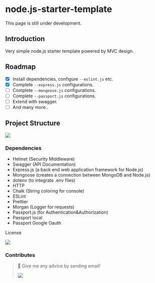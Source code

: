 # node.js-starter-template
This page is still under development.

<!--

### Table of Contents

 * [Introduction](introduction)
 * [Review](Review)
 * [Prerequisite](Prerequisite)
 * [Installation](Installation)
 * [Features](Features)
    * [Some Extra Ideas](Someextraideas) 
 * [Technologies](Technologies)
-->

## Introduction

Very simple node.js starter template powered by MVC design.

## Roadmap

- [X] Install dependencies, configure `--eslint.js` etc.
- [X] Complete `--express.js` configurations.
- [ ] Complete `--mongoose.js` configurations.
- [ ] Complete `--passport.js` configurations.
- [ ] Extend with swagger.
- [ ] And many more..

## Project Structure

![](https://user-images.githubusercontent.com/60824063/151278303-31cd8529-cfb5-4532-97f9-901de5fd98b8.png)

### Dependencies

- Helmet (Security Middleware)
- Swagger (API Documentation)
- Express.js (a back end web application framework for Node.js)  
- Mongoose (creates a connection between MongoDB and Node.js)
- dotenv (to integrate .env files)
- HTTP
- Chalk (String coloring for console)
- ESLint 
- Prettier
- Morgan (Logger for requests)
- Passport.js (for Authentication&Authorization)
- Passport local
- Passport Google Oauth


<!--

## Features

- User system.
- Chat system with websocket.
- Google Auth and cookie based authentication in the same app.
- Responsive design with that you can easily use on any device.

### 👀 Review


## Prerequisite

- [Node.js & NPM](https://nodejs.org/en/download/)
- [Google OAuth API Key](https://developers.google.com/identity/protocols/oauth2) 
- [MongoDB](https://www.mongodb.com/)

### 👨‍💻 Installation

Clone repository
```bash
$ git clone https://github.com/femresirvan/ChatApp.git
$ cd ChatApp
```

Install dependencies
```bash
$ npm i
```

Configure .env

```bash
➥ ~./env
MONGODB_URI="YOUR_MONGODB_CONN_STRING"
GOOGLE_ID=""
GOOGLE_SECRET=""
```
-->

License

![](https://img.shields.io/github/license/femresirvan/node.js-starter-template)

### Contributes

> 🤝 Give me any advice by sending email! 
> 
> ![](https://img.shields.io/badge/Gmail-D14836?logo=gmail&logoColor=white)
